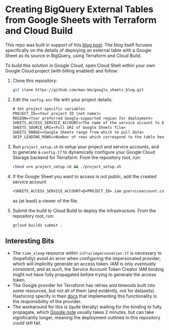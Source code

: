 # Creating BigQuery External Tables from Google Sheets with Terraform and Cloud Build

This repo was built in support of this [blog post](). The blog itself focuses specifically on the details of deploying an external table with a Google Sheet as its source in BigQuery, using Terraform and Cloud Build.

To build this solution in Google Cloud, open Cloud Shell within your own Google Cloud project (with billing enabled) and follow:

1. Clone this repository:

    ```bash
    git clone https://github.com/max-bm/google_sheets_blog.git
    ```

1. Edit the `config.env` file with your project details:

    ```txt
    # Set project-specific variables
    PROJECT_ID=<Your project ID (not name)>
    REGION=<Your preferred Google-supported region for deployment>
    SHEETS_ACCESS_SERVICE_ACCOUNT=<The name of the service account to be created for access to Google Sheets>
    SHEETS_SOURCE_URI=<Full URI of Google Sheets file>
    SHEETS_RANGE=<Google Sheets range from which to pull data>
    SKIP_LEADING_ROWS=<Number of rows which correspond to the table header>
    ```

1. Run `project_setup.sh` to setup your project and service accounts, and to generate a `config.tf` to dynamically configure your Google Cloud Storage backend for Terraform. From the repository root, run:

    ```bash
    chmod u+x project_setup.sh && ./project_setup.sh
    ```

1. If the Google Sheet you want to access is not public, add the created service account

    ```txt
    <SHEETS_ACCESS_SERVICE_ACCOUNT>@<PROJECT_ID>.iam.gserviceaccount.com
    ```

    as (at least) a viewer of the file.

1. Submit the build to Cloud Build to deploy the infrastructure. From the repository root, run:

    ```bash
    gcloud builds submit .
    ```

## Interesting Bits

- The `time_sleep` resource within `infra/impersonation.tf` is necessary to (hopefully) avoid an error when configuring the impersonated provider, which will implicitly generate an access token. IAM is only *eventually consistent*, and as such, the Service Account Token Creator IAM binding might not have fully propagated before trying to generate the access token.
- The Google provider for Terraform has retries and timeouts built into *some* resources, but not all of them (and evidently, not for datasets). Hashicorp specify in their [docs](https://developer.hashicorp.com/terraform/plugin/sdkv2/resources/retries-and-customizable-timeouts) that implementing this functionality is the responsibility of the provider.
- The workaround for this is (quite literally) waiting for the binding to fully propagate, which [Google note](https://cloud.google.com/iam/docs/access-change-propagation) usually takes 2 minutes, but can take significantly longer, meaning the deployment outlined in this repository *could* still fail.
